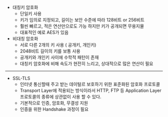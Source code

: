 * 대칭키 암호화
  * 단일키 사용
  * 키가 임의로 지정되고, 길이는 보안 수준에 따라 128비트 or 256비트
  * 훨씬 빠르고, 적은 연산만으로도 가능 하지만 키가 공개되면 무용지물
  * 대표적인 예로 AES가 있음 
* 비대칭 암호화
  * 서로 다른 2개의 키 사용 ( 공개키, 개인키)
  * 2048비트 길이의 키를 보통 사용
  * 공개키와 개인키 사이에 수학적 패턴이 존재
  * 대칭키 암호화에 비해 속도가 현전히 느리고, 상대적으로 많은 연산이 필요
-----
* SSL-TLS
  * 인터넷 통신할때 주고 받는 데이털르 보호하기 위한 표준화된 암호화 프로토콜
  * Transport Layer에 적용되는 방식이라서 HTTP, FTP 등 Application Layer프로토콜의 종류에 상관없이 사용 할 수 있다.
  * 기본적으로 인증, 암호화, 무결성 지원
  * 인증을 위한 Handshake 과정이 필요

  

